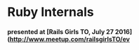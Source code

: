 # Ruby Internals
#### presented at [Rails Girls TO, July 27 2016](http://www.meetup.com/railsgirlsTO/ev
